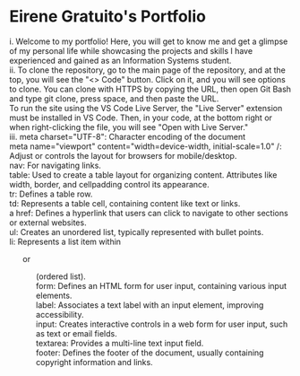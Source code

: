 # Eirene Gratuito's Portfolio
i. Welcome to my portfolio! Here, you will get to know me and get a glimpse of my personal life while showcasing the projects and skills I have experienced and gained as an Information Systems student. <br>
ii. To clone the repository, go to the main page of the repository, and at the top, you will see the "<> Code" button. Click on it, and you will see options to clone. You can clone with HTTPS by copying the URL, then open Git Bash and type git clone, press space, and then paste the URL. <br>
To run the site using the VS Code Live Server, the "Live Server" extension must be installed in VS Code. Then, in your code, at the bottom right or when right-clicking the file, you will see "Open with Live Server." <br>
iii. meta charset="UTF-8": Character encoding of the document <br>
meta name="viewport" content="width=device-width, initial-scale=1.0" /: Adjust or controls the layout for browsers for mobile/desktop. <br>
nav: For navigating links. <br>
table: Used to create a table layout for organizing content. Attributes like width, border, and cellpadding control its appearance. <br>
tr: Defines a table row. <br>
td: Represents a table cell, containing content like text or links. <br>
a href: Defines a hyperlink that users can click to navigate to other sections or external websites. <br>
ul: Creates an unordered list, typically represented with bullet points. <br>
li: Represents a list item within <ul> or <ol> (ordered list). <br>
form: Defines an HTML form for user input, containing various input elements. <br>
label: Associates a text label with an input element, improving accessibility. <br>
input: Creates interactive controls in a web form for user input, such as text or email fields. <br>
textarea: Provides a multi-line text input field. <br>
footer: Defines the footer of the document, usually containing copyright information and links. <br>

